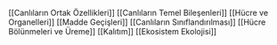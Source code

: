 [[Canlıların Ortak Özellikleri]]
[[Canlıların Temel Bileşenleri]]
[[Hücre ve Organelleri]]
[[Madde Geçişleri]]
[[Canlıların Sınıflandırılması]]
[[Hücre Bölünmeleri ve Üreme]]
[[Kalıtım]]
[[Ekosistem Ekolojisi]]